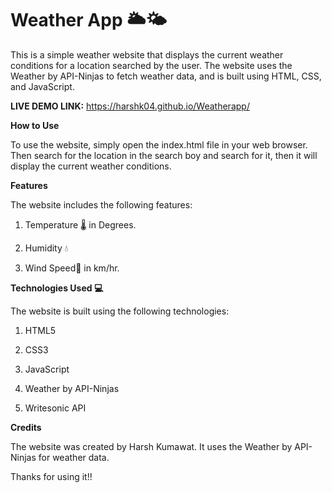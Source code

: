 # Weather App 🌥️🌤️

This is a simple weather website that displays the current weather conditions for a location searched by the user. The website uses the Weather by API-Ninjas to fetch weather data, and is built using HTML, CSS, and JavaScript.



**LIVE DEMO LINK:**
https://harshk04.github.io/Weatherapp/


**How to Use**


To use the website, simply open the index.html file in your web browser. Then search for the location in the search boy and search for it, then it will display the current weather conditions. 


**Features**

The website includes the following features:

1. Temperature 🌡️ in Degrees.

2. Humidity 💧

3. Wind Speed🍃 in km/hr.


**Technologies Used 💻**
 
 
 The website is built using the following technologies:
 
1. HTML5

2. CSS3

3. JavaScript

4. Weather by API-Ninjas

5. Writesonic API



**Credits**

The website was created by Harsh Kumawat. It uses the Weather by API-Ninjas for weather data.


Thanks for using it!!
